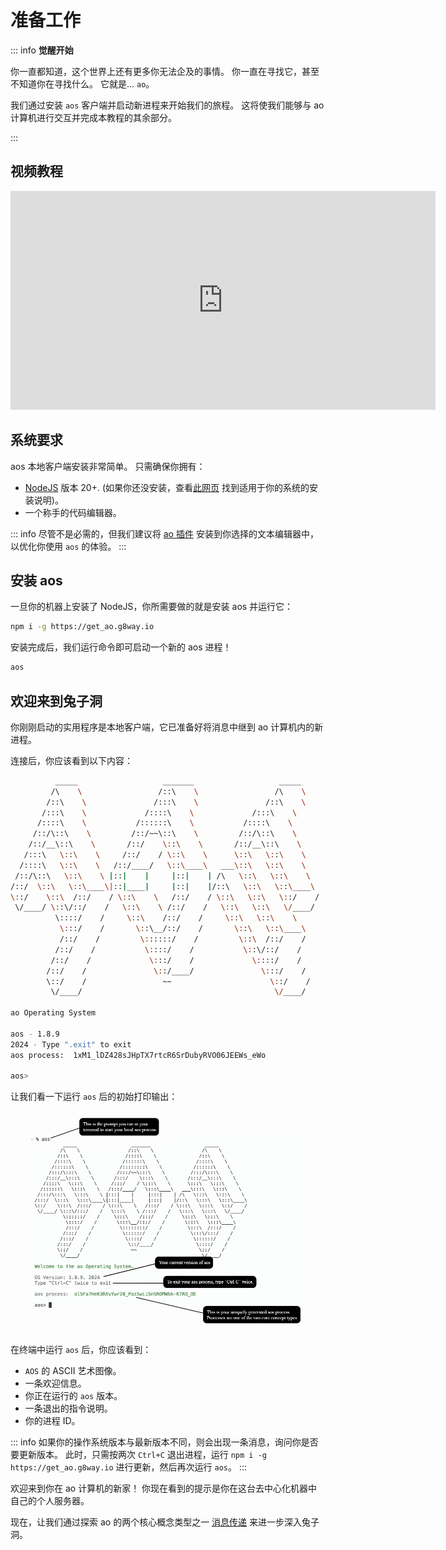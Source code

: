# 准备工作

::: info
**觉醒开始**

你一直都知道，这个世界上还有更多你无法企及的事情。 你一直在寻找它，甚至不知道你在寻找什么。 它就是... `ao`。

我们通过安装 `aos` 客户端并启动新进程来开始我们的旅程。 这将使我们能够与 ao 计算机进行交互并完成本教程的其余部分。

:::

## 视频教程

<iframe width="680" height="350" src="https://www.youtube.com/embed/nhMZup9uVBQ?si=Ex0W_G-PZA1I9rH8" title="YouTube video player" frameborder="0" allow="accelerometer; autoplay; clipboard-write; encrypted-media; gyroscope; picture-in-picture; web-share" allowfullscreen></iframe>

## 系统要求

aos 本地客户端安装非常简单。 只需确保你拥有：

- [NodeJS](https://nodejs.org) 版本 20+. (如果你还没安装，查看[此网页](https://nodejs.org/en/download/package-manager) 找到适用于你的系统的安装说明)。
- 一个称手的代码编辑器。

::: info
尽管不是必需的，但我们建议将 [ao 插件](../../references/editor-setup) 安装到你选择的文本编辑器中，以优化你使用 `aos` 的体验。
:::

## 安装 aos

一旦你的机器上安装了 NodeJS，你所需要做的就是安装 aos 并运行它：

```sh
npm i -g https://get_ao.g8way.io
```

安装完成后，我们运行命令即可启动一个新的 aos 进程！

```sh
aos
```

## 欢迎来到兔子洞

你刚刚启动的实用程序是本地客户端，它已准备好将消息中继到 ao 计算机内的新进程。

连接后，你应该看到以下内容：

```sh
          _____                   _______                   _____
         /\    \                 /::\    \                 /\    \
        /::\    \               /:::\    \               /::\    \
       /:::\    \             /::::\    \             /:::\    \
      /::::\    \           /::::::\    \           /::::\    \
     /::/\::\    \         /::/~~\::\    \         /::/\::\    \
    /::/__\::\    \       /::/    \::\    \       /::/__\::\    \
   /:::\   \::\    \     /::/    / \::\    \      \::\   \::\    \
  /::::\   \::\    \   /::/____/   \::\____\   ___\::\   \::\    \
 /::/\::\   \::\    \ |::|    |     |::|    | /\   \::\   \::\    \
/::/  \::\   \::\____\|::|____|     |::|    |/::\   \::\   \::\____\
\::/    \::\  /::/    / \::\    \   /::/    / \::\   \::\   \::/    /
 \/____/ \::\/::/    /   \::\    \ /::/    /   \::\   \::\   \/____/
          \::::/    /     \::\    /::/    /     \::\   \::\    \
           \:::/    /       \::\__/::/    /       \::\   \::\____\
           /::/    /         \::::::/    /         \::\  /::/    /
          /::/    /           \::::/    /           \::\/::/    /
         /::/    /             \:::/    /             \::::/    /
        /::/    /               \::/____/               \:::/    /
        \::/    /                 ~~                      \::/    /
         \/____/                                           \/____/

ao Operating System

aos - 1.8.9
2024 - Type ".exit" to exit
aos process:  1xM1_lDZ428sJHpTX7rtcR6SrDubyRVO06JEEWs_eWo

aos>
```

让我们看一下运行 `aos` 后的初始打印输出：

![aos print](./aos-print.png)

在终端中运行 `aos` 后，你应该看到：

- `AOS` 的 ASCII 艺术图像。
- 一条欢迎信息。
- 你正在运行的 `aos` 版本。
- 一条退出的指令说明。
- 你的进程 ID。

::: info
如果你的操作系统版本与最新版本不同，则会出现一条消息，询问你是否要更新版本。 此时，只需按两次 `Ctrl+C` 退出进程，运行 `npm i -g https://get_ao.g8way.io` 进行更新，然后再次运行 `aos`。
:::

欢迎来到你在 ao 计算机的新家！ 你现在看到的提示是你在这台去中心化机器中自己的个人服务器。

现在，让我们通过探索 ao 的两个核心概念类型之一 [消息传递](messaging) 来进一步深入兔子洞。
